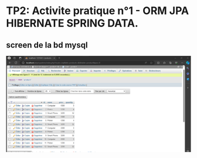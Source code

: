 # TP2: Activite pratique n°1 - ORM JPA HIBERNATE SPRING DATA.

## screen de la bd mysql 

![img](./screen2/BD.png)

